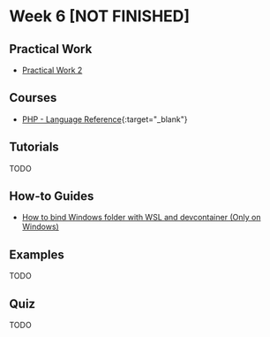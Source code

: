 # Week 6 [NOT FINISHED]

## Practical Work

- [Practical Work 2](/web-course/practical-works/practical-work-2/)

## Courses

- [PHP - Language Reference](https://www.php.net/manual/en/langref.php){:target="_blank"}

## Tutorials

TODO

## How-to Guides

- [How to bind Windows folder with WSL and devcontainer (Only on Windows)](/web-course/how-to-guides/how-to-bind-windows-folder-with-wsl-and-devcontainer/)

## Examples

TODO

## Quiz

TODO

